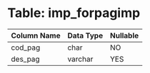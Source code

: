 # Table: imp_forpagimp

| Column Name | Data Type | Nullable |
|-------------|-----------|----------|
| cod_pag | char | NO |
| des_pag | varchar | YES |
